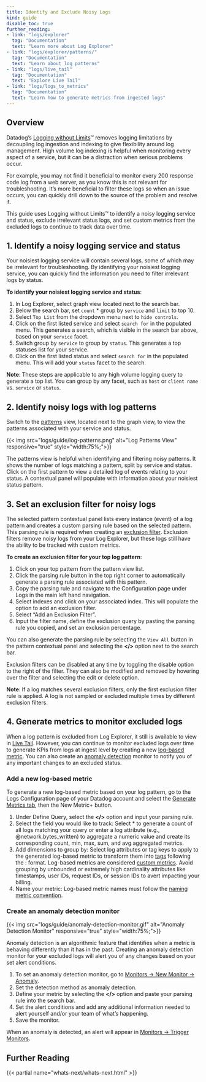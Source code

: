 ```yaml
---
title: Identify and Exclude Noisy Logs
kind: guide
disable_toc: true
further_reading:
- link: "logs/explorer"
  tag: "Documentation"
  text: "Learn more about Log Explorer"
- link: "logs/explorer/patterns/"
  tag: "Documentation"
  text: "Learn about log patterns"
- link: "logs/live_tail"
  tag: "Documentation"
  text: "Explore Live Tail"
- link: "logs/logs_to_metrics"
  tag: "Documentation"
  text: "Learn how to generate metrics from ingested logs"
---
```


## Overview

Datadog’s [Logging without Limits][1]&trade; removes logging limitations by decoupling log ingestion and indexing to give flexibility around log management. High volume log indexing is helpful when monitoring every aspect of a service, but it can be a distraction when serious problems occur.

For example, you may not find it beneficial to monitor every 200 response code log from a web server, as you know this is not relevant for troubleshooting. It’s more beneficial to filter these logs so when an issue occurs, you can quickly drill down to the source of the problem and resolve it.

This guide uses Logging without Limits&trade; to identify a noisy logging service and status, exclude irrelevant status logs, and set custom metrics from the excluded logs to continue to track data over time.

## 1. Identify a noisy logging service and status

Your noisiest logging service will contain several logs, some of which may be irrelevant for troubleshooting. By identifying your noisiest logging service, you can quickly find the information you need to filter irrelevant logs by status.

**To identify your noisiest logging service and status**:

1. In Log Explorer, select graph view located next to the search bar. 
2. Below the search bar, set `count` * group by `service` and `limit` to top 10.
3. Select `Top List` from the dropdown menu next to `hide controls`.
4. Click on the first listed service and select `search for` in the populated menu. This generates a search, which is visible in the search bar above, based on your `service` facet.
5. Switch group by `service` to group by `status`. This generates a top statuses list for your service.
6. Click on the first listed status and select `search for` in the populated menu. This will add your `status` facet to the search.

**Note**: These steps are applicable to any high volume logging query to generate a top list. You can group by any facet, such as `host` or `client name` vs. `service` or `status`.

## 2. Identify noisy logs with log patterns
Switch to the [patterns][2] view, located next to the graph view, to view the patterns associated with your service and status.

{{< img src="logs/guide/log-patterns.png" alt="Log Patterns View" responsive="true" style="width:75%;">}}

The patterns view is helpful when identifying and filtering noisy patterns. It shows the number of logs matching a pattern, split by service and status. Click on the first pattern to view a detailed log of events relating to your status. A contextual panel will populate with information about your noisiest status pattern.

## 3. Set an exclusion filter for noisy logs

The selected pattern contextual panel lists every instance (event) of a log pattern and creates a custom parsing rule based on the selected pattern. This parsing rule is required when creating an [exclusion filter][3]. Exclusion filters remove noisy logs from your Log Explorer, but these logs still have the ability to be tracked with custom metrics.

**To create an exclusion filter for your top log pattern**:

1. Click on your top pattern from the pattern view list.
2. Click the parsing rule button in the top right corner to automatically generate a parsing rule associated with this pattern.
3. Copy the parsing rule and navigate to the Configuration page under Logs in the main left hand navigation.
4. Select indexes and click on your associated index. This will populate the option to add an exclusion filter.
5. Select “Add an Exclusion Filter”.
6. Input the filter name, define the exclusion query by pasting the parsing rule you copied, and set an exclusion percentage.

You can also generate the parsing rule by selecting the `View All` button in the pattern contextual panel and selecting the **</>** option next to the search bar.

Exclusion filters can be disabled at any time by toggling the disable option to the right of the filter. They can also be modified and removed by hovering over the filter and selecting the edit or delete option.

**Note**: If a log matches several exclusion filters, only the first exclusion filter rule is applied. A log is not sampled or excluded multiple times by different exclusion filters.

## 4. Generate metrics to monitor excluded logs

When a log pattern is excluded from Log Explorer, it still is available to view in [Live Tail][4]. However, you can continue to monitor excluded logs over time to generate KPIs from logs at ingest level by creating a new [log-based metric][5]. You can also create an [anomaly detection][6] monitor to notify you of any important changes to an excluded status.

### Add a new log-based metric

To generate a new log-based metric based on your log pattern, go to the Logs Configuration page of your Datadog account and select the [Generate Metrics tab][7], then the New Metric+ button.

1. Under Define Query, select the **</>** option and input your parsing rule.
2. Select the field you would like to track: Select * to generate a count of all logs matching your query or enter a log attribute (e.g., @network.bytes_written) to aggregate a numeric value and create its corresponding count, min, max, sum, and avg aggregated metrics.
3. Add dimensions to group by: Select log attributes or tag keys to apply to the generated log-based metric to transform them into [tags][8] following the <KEY>:<VALUE> format. Log-based metrics are considered [custom metrics][9]. Avoid grouping by unbounded or extremely high cardinality attributes like timestamps, user IDs, request IDs, or session IDs to avert impacting your billing.
4. Name your metric: Log-based metric names must follow the [naming metric convention][10].

### Create an anomaly detection monitor
{{< img src="logs/guide/anomaly-detection-monitor.gif" alt="Anomaly Detection Monitor" responsive="true" style="width:75%;">}}

Anomaly detection is an algorithmic feature that identifies when a metric is behaving differently than it has in the past. Creating an anomaly detection monitor for your excluded logs will alert you of any changes based on your set alert conditions.

1. To set an anomaly detection monitor, go to [Monitors -> New Monitor -> Anomaly][11].
2. Set the detection method as anomaly detection.
3. Define your metric by selecting the **</>** option and paste your parsing rule into the search bar.
4. Set the alert conditions and add any additional information needed to alert yourself and/or your team of what’s happening.
5. Save the monitor.

When an anomaly is detected, an alert will appear in [Monitors -> Trigger Monitors][12].

## Further Reading

{{< partial name="whats-next/whats-next.html" >}}

[1]: /logs
[2]: /logs/explorer/patterns
[3]: /logs/indexes/#exclusion-filters
[4]: /logs/live_tail/#overview
[5]: /logs/logs_to_metrics
[6]: /monitors/monitor_types/anomaly
[7]: https://app.datadoghq.com/logs/pipelines/generate-metrics
[8]: /tagging
[9]: /developers/metrics/custom_metrics
[10]: /developers/metrics/#naming-metrics
[11]: https://app.datadoghq.com/monitors#create/anomaly
[12]: https://app.datadoghq.com/monitors/triggered
